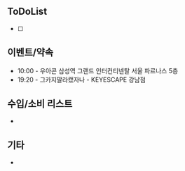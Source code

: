
## ToDoList
<!-- {우선순위} {Tasks} {Due Date} {Strart Date} {End Date} -->
- [ ] <!-- taskss-->


## 이벤트/약속
- <!-- 예정된 약속 or 예상치 못하게 발생한 이벤트 --> 10:00 - 우아콘 삼성역 그랜드 인터컨티넨탈 서울 파르나스 5층
-  19:20 - 그카지말라캤자나 - KEYESCAPE 강남점

## 수입/소비 리스트
- <!-- 얼만큼 썼는지 -->

## 기타
- 